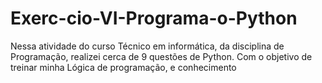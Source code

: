# Exerc-cio-VI-Programa-o-Python
Nessa atividade do curso Técnico em informática, da disciplina de Programação, realizei cerca de 9 questões de Python.  Com o objetivo de treinar minha Lógica de programação, e conhecimento
